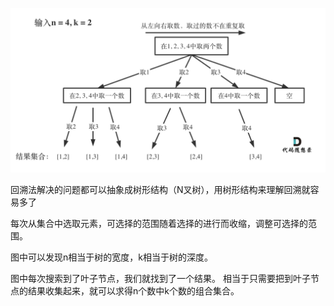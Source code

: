 ![img.png](img.png)

回溯法解决的问题都可以抽象成树形结构（N叉树），用树形结构来理解回溯就容易多了

每次从集合中选取元素，可选择的范围随着选择的进行而收缩，调整可选择的范围。

图中可以发现n相当于树的宽度，k相当于树的深度。

图中每次搜索到了叶子节点，我们就找到了一个结果。
相当于只需要把到叶子节点的结果收集起来，就可以求得n个数中k个数的组合集合。